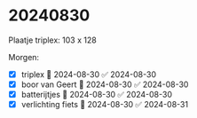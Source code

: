 # 20240830
Plaatje triplex: 103 x 128

Morgen:
- [x] triplex 📅 2024-08-30 ✅ 2024-08-30
- [x] boor van Geert 📅 2024-08-30 ✅ 2024-08-30
- [x] batterijtjes 📅 2024-08-30 ✅ 2024-08-30
- [x] verlichting fiets 📅 2024-08-30 ✅ 2024-08-31
